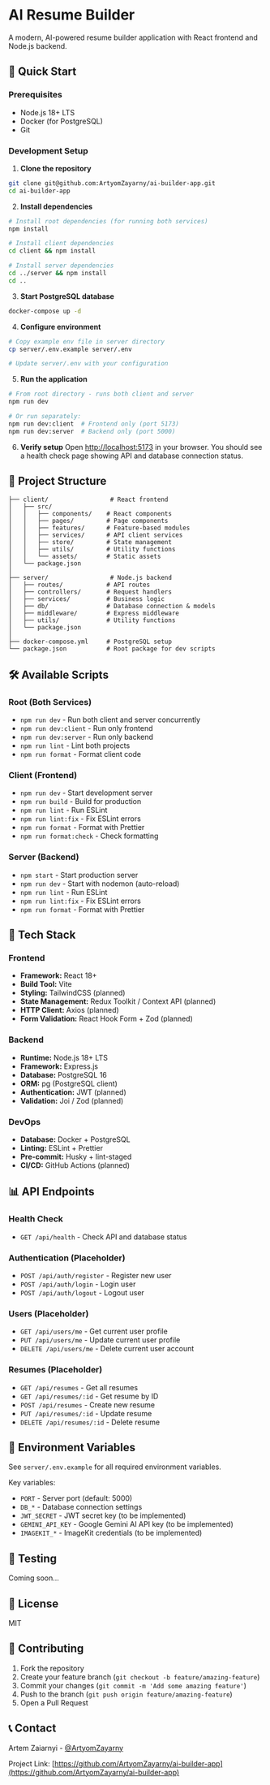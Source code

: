 # AI Resume Builder

A modern, AI-powered resume builder application with React frontend and Node.js backend.

## 🚀 Quick Start

### Prerequisites

- Node.js 18+ LTS
- Docker (for PostgreSQL)
- Git

### Development Setup

1. **Clone the repository**
```bash
git clone git@github.com:ArtyomZayarny/ai-builder-app.git
cd ai-builder-app
```

2. **Install dependencies**
```bash
# Install root dependencies (for running both services)
npm install

# Install client dependencies
cd client && npm install

# Install server dependencies
cd ../server && npm install
cd ..
```

3. **Start PostgreSQL database**
```bash
docker-compose up -d
```

4. **Configure environment**
```bash
# Copy example env file in server directory
cp server/.env.example server/.env

# Update server/.env with your configuration
```

5. **Run the application**
```bash
# From root directory - runs both client and server
npm run dev

# Or run separately:
npm run dev:client  # Frontend only (port 5173)
npm run dev:server  # Backend only (port 5000)
```

6. **Verify setup**
Open [http://localhost:5173](http://localhost:5173) in your browser. You should see a health check page showing API and database connection status.

## 📁 Project Structure

```
├── client/                 # React frontend
│   ├── src/
│   │   ├── components/    # React components
│   │   ├── pages/         # Page components
│   │   ├── features/      # Feature-based modules
│   │   ├── services/      # API client services
│   │   ├── store/         # State management
│   │   ├── utils/         # Utility functions
│   │   └── assets/        # Static assets
│   └── package.json
│
├── server/                 # Node.js backend
│   ├── routes/            # API routes
│   ├── controllers/       # Request handlers
│   ├── services/          # Business logic
│   ├── db/                # Database connection & models
│   ├── middleware/        # Express middleware
│   ├── utils/             # Utility functions
│   └── package.json
│
├── docker-compose.yml     # PostgreSQL setup
└── package.json           # Root package for dev scripts
```

## 🛠️ Available Scripts

### Root (Both Services)
- `npm run dev` - Run both client and server concurrently
- `npm run dev:client` - Run only frontend
- `npm run dev:server` - Run only backend
- `npm run lint` - Lint both projects
- `npm run format` - Format client code

### Client (Frontend)
- `npm run dev` - Start development server
- `npm run build` - Build for production
- `npm run lint` - Run ESLint
- `npm run lint:fix` - Fix ESLint errors
- `npm run format` - Format with Prettier
- `npm run format:check` - Check formatting

### Server (Backend)
- `npm start` - Start production server
- `npm run dev` - Start with nodemon (auto-reload)
- `npm run lint` - Run ESLint
- `npm run lint:fix` - Fix ESLint errors
- `npm run format` - Format with Prettier

## 🔧 Tech Stack

### Frontend
- **Framework:** React 18+
- **Build Tool:** Vite
- **Styling:** TailwindCSS (planned)
- **State Management:** Redux Toolkit / Context API (planned)
- **HTTP Client:** Axios (planned)
- **Form Validation:** React Hook Form + Zod (planned)

### Backend
- **Runtime:** Node.js 18+ LTS
- **Framework:** Express.js
- **Database:** PostgreSQL 16
- **ORM:** pg (PostgreSQL client)
- **Authentication:** JWT (planned)
- **Validation:** Joi / Zod (planned)

### DevOps
- **Database:** Docker + PostgreSQL
- **Linting:** ESLint + Prettier
- **Pre-commit:** Husky + lint-staged
- **CI/CD:** GitHub Actions (planned)

## 📊 API Endpoints

### Health Check
- `GET /api/health` - Check API and database status

### Authentication (Placeholder)
- `POST /api/auth/register` - Register new user
- `POST /api/auth/login` - Login user
- `POST /api/auth/logout` - Logout user

### Users (Placeholder)
- `GET /api/users/me` - Get current user profile
- `PUT /api/users/me` - Update current user profile
- `DELETE /api/users/me` - Delete current user account

### Resumes (Placeholder)
- `GET /api/resumes` - Get all resumes
- `GET /api/resumes/:id` - Get resume by ID
- `POST /api/resumes` - Create new resume
- `PUT /api/resumes/:id` - Update resume
- `DELETE /api/resumes/:id` - Delete resume

## 🔐 Environment Variables

See `server/.env.example` for all required environment variables.

Key variables:
- `PORT` - Server port (default: 5000)
- `DB_*` - Database connection settings
- `JWT_SECRET` - JWT secret key (to be implemented)
- `GEMINI_API_KEY` - Google Gemini AI API key (to be implemented)
- `IMAGEKIT_*` - ImageKit credentials (to be implemented)

## 🧪 Testing

Coming soon...

## 📝 License

MIT

## 👥 Contributing

1. Fork the repository
2. Create your feature branch (`git checkout -b feature/amazing-feature`)
3. Commit your changes (`git commit -m 'Add some amazing feature'`)
4. Push to the branch (`git push origin feature/amazing-feature`)
5. Open a Pull Request

## 📞 Contact

Artem Zaiarnyi - [@ArtyomZayarny](https://github.com/ArtyomZayarny)

Project Link: [https://github.com/ArtyomZayarny/ai-builder-app](https://github.com/ArtyomZayarny/ai-builder-app)

